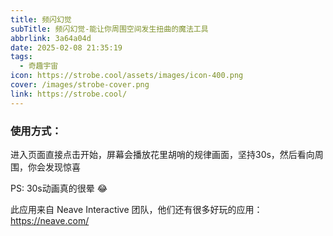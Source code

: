 ```yaml
---
title: 频闪幻觉
subTitle: 频闪幻觉-能让你周围空间发生扭曲的魔法工具
abbrlink: 3a64a04d
date: 2025-02-08 21:35:19
tags: 
  - 奇趣宇宙
icon: https://strobe.cool/assets/images/icon-400.png
cover: /images/strobe-cover.png
link: https://strobe.cool/
---
```


### 使用方式：
进入页面直接点击开始，屏幕会播放花里胡哨的规律画面，坚持30s，然后看向周围，你会发现惊喜

PS: 30s动画真的很晕 😂

此应用来自 Neave Interactive 团队，他们还有很多好玩的应用： https://neave.com/